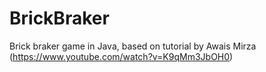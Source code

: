 # BrickBraker
Brick braker game in Java, based on tutorial by Awais Mirza (https://www.youtube.com/watch?v=K9qMm3JbOH0)
